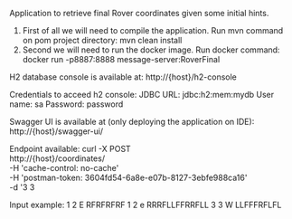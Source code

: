 Application to retrieve final Rover coordinates given some initial hints.

1. First of all we will need to compile the application.
        Run mvn command on pom project directory: mvn clean install
2. Second we will need to run the docker image.
        Run docker command: docker run -p8887:8888 message-server:RoverFinal

H2 database console is available at:
http://{host}/h2-console

Credentials to acceed h2 console:
JDBC URL: jdbc:h2:mem:mydb
User name: sa
Password: password

Swagger UI is available at (only deploying the application on IDE):
http://{host}/swagger-ui/

Endpoint available:
curl -X POST \
  http://{host}/coordinates/ \
  -H 'cache-control: no-cache' \
  -H 'postman-token: 3604fd54-6a8e-e07b-8127-3ebfe988ca16' \
  -d '3 3

Input example:
1 2 E
RFRFRFRF
1 2 e
RRRFLLFFRRFLL
3 3 W
LLFFFRFLFL